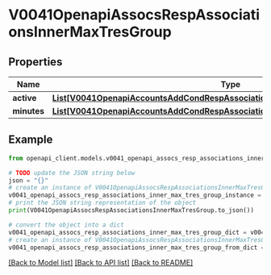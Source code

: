 # V0041OpenapiAssocsRespAssociationsInnerMaxTresGroup


## Properties

Name | Type | Description | Notes
------------ | ------------- | ------------- | -------------
**active** | [**List[V0041OpenapiAccountsAddCondRespAssociationConditionAssociationGrptresInner]**](V0041OpenapiAccountsAddCondRespAssociationConditionAssociationGrptresInner.md) | GrpTRESRunMins | [optional] 
**minutes** | [**List[V0041OpenapiAccountsAddCondRespAssociationConditionAssociationGrptresInner]**](V0041OpenapiAccountsAddCondRespAssociationConditionAssociationGrptresInner.md) | GrpTRESMins | [optional] 

## Example

```python
from openapi_client.models.v0041_openapi_assocs_resp_associations_inner_max_tres_group import V0041OpenapiAssocsRespAssociationsInnerMaxTresGroup

# TODO update the JSON string below
json = "{}"
# create an instance of V0041OpenapiAssocsRespAssociationsInnerMaxTresGroup from a JSON string
v0041_openapi_assocs_resp_associations_inner_max_tres_group_instance = V0041OpenapiAssocsRespAssociationsInnerMaxTresGroup.from_json(json)
# print the JSON string representation of the object
print(V0041OpenapiAssocsRespAssociationsInnerMaxTresGroup.to_json())

# convert the object into a dict
v0041_openapi_assocs_resp_associations_inner_max_tres_group_dict = v0041_openapi_assocs_resp_associations_inner_max_tres_group_instance.to_dict()
# create an instance of V0041OpenapiAssocsRespAssociationsInnerMaxTresGroup from a dict
v0041_openapi_assocs_resp_associations_inner_max_tres_group_from_dict = V0041OpenapiAssocsRespAssociationsInnerMaxTresGroup.from_dict(v0041_openapi_assocs_resp_associations_inner_max_tres_group_dict)
```
[[Back to Model list]](../README.md#documentation-for-models) [[Back to API list]](../README.md#documentation-for-api-endpoints) [[Back to README]](../README.md)


